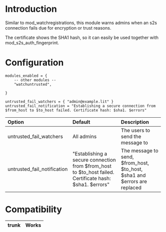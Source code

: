# Introduction #

Similar to mod\_watchregistrations, this module warns admins when an s2s connection fails due for encryption or trust reasons.

The certificate shows the SHA1 hash, so it can easily be used together with mod\_s2s\_auth\_fingerprint.

# Configuration #

```
modules_enabled = {
	-- other modules --
	"watchuntrusted",

}

untrusted_fail_watchers = { "admin@example.lit" }
untrusted_fail_notification = "Establishing a secure connection from $from_host to $to_host failed. Certificate hash: $sha1. $errors"
```

| **Option**                          | **Default** | **Description** |
|:------------------------------------|:------------|:----------------|
| untrusted\_fail\_watchers           | All admins      | The users to send the message to |
| untrusted\_fail\_notification         | "Establishing a secure connection from $from\_host to $to\_host failed. Certificate hash: $sha1. $errors"      | The message to send, $from\_host, $to\_host, $sha1 and $errors are replaced  |


# Compatibility #

|trunk|Works|
|:----|:----|